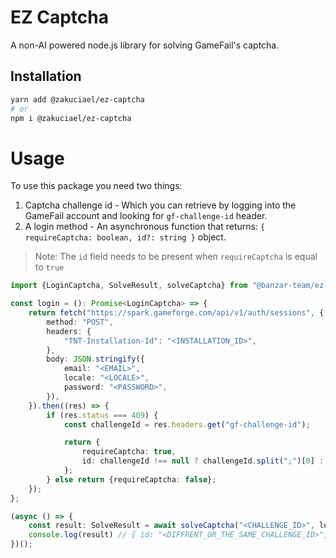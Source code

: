 # EZ Captcha

A non-AI powered node.js library for solving GameFail's captcha.

## Installation

```bash
yarn add @zakuciael/ez-captcha
# or
npm i @zakuciael/ez-captcha
```

# Usage

To use this package you need two things:

1. Captcha challenge id - Which you can retrieve by logging into the GameFail account and looking for `gf-challenge-id`
   header.
2. A login method - An asynchronous function that returns: `{ requireCaptcha: boolean, id?: string }` object.

> Note: The `id` field needs to be present when `requireCaptcha` is equal to `true`

```typescript
import {LoginCaptcha, SolveResult, solveCaptcha} from "@banzar-team/ez-captcha";

const login = (): Promise<LoginCaptcha> => {
    return fetch("https://spark.gameforge.com/api/v1/auth/sessions", {
        method: "POST",
        headers: {
            "TNT-Installation-Id": "<INSTALLATION_ID>",
        },
        body: JSON.stringify({
            email: "<EMAIL>",
            locale: "<LOCALE>",
            password: "<PASSWORD>",
        }),
    }).then((res) => {
        if (res.status === 409) {
            const challengeId = res.headers.get("gf-challenge-id");

            return {
                requireCaptcha: true,
                id: challengeId !== null ? challengeId.split(";")[0] : undefined,
            };
        } else return {requireCaptcha: false};
    });
};

(async () => {
    const result: SolveResult = await solveCaptcha("<CHALLENGE_ID>", login);
    console.log(result) // { id: "<DIFFRENT_OR_THE_SAME_CHALLENGE_ID>", solved: <TRUE/FALSE> }
})();
```